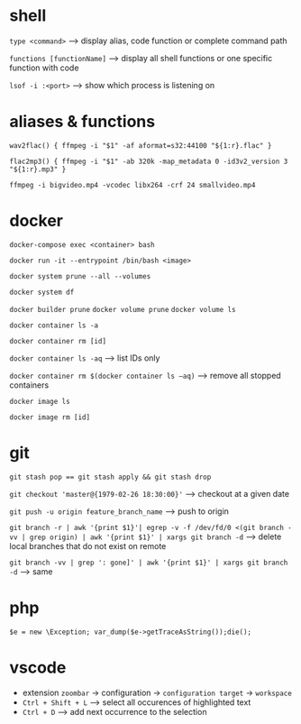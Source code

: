 # shell

`type <command>` --> display alias, code function or complete command path

`functions [functionName]` --> display all shell functions or one specific function with code

`lsof -i :<port>` --> show which process is listening on <port>

# aliases & functions

`wav2flac() { ffmpeg -i "$1" -af aformat=s32:44100 "${1:r}.flac" }`

`flac2mp3() { ffmpeg -i "$1" -ab 320k -map_metadata 0 -id3v2_version 3 "${1:r}.mp3" }`

`ffmpeg -i bigvideo.mp4 -vcodec libx264 -crf 24 smallvideo.mp4`

# docker

`docker-compose exec <container> bash`

`docker run -it --entrypoint /bin/bash <image>`

`docker system prune --all --volumes`

`docker system df`

`docker builder prune`
`docker volume prune`
`docker volume ls`

`docker container ls -a`

`docker container rm [id]`

`docker container ls -aq` --> list IDs only

`docker container rm $(docker container ls –aq)` --> remove all stopped containers

`docker image ls`

`docker image rm [id]`

# git

`git stash pop == git stash apply && git stash drop`

`git checkout 'master@{1979-02-26 18:30:00}'` --> checkout at a given date

`git push -u origin feature_branch_name` --> push to origin

`git branch -r | awk '{print $1}'| egrep -v -f /dev/fd/0 <(git branch -vv | grep origin) | awk '{print $1}' | xargs git branch -d` --> delete local branches that do not exist on remote

`git branch -vv | grep ': gone]' | awk '{print $1}' | xargs git branch -d` --> same

# php
`$e = new \Exception; var_dump($e->getTraceAsString());die();`


# vscode
* extension `zoombar` -> configuration -> `configuration target` -> `workspace`
* `Ctrl + Shift + L` --> select all occurences of highlighted text
* `Ctrl + D` --> add next occurrence to the selection